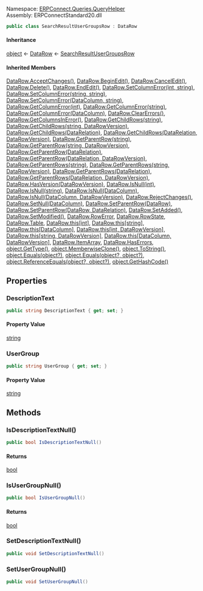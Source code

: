 
Namespace: [ERPConnect.Queries.QueryHelper](index.md)  
Assembly: ERPConnectStandard20.dll  

```csharp
public class SearchResultUserGroupsRow : DataRow
```

#### Inheritance

[object](https://learn.microsoft.com/dotnet/api/system.object) ← 
[DataRow](https://learn.microsoft.com/dotnet/api/system.data.datarow) ← 
[SearchResultUserGroupsRow](ERPConnect.Queries.QueryHelper.SearchResultUserGroupsRow.md)

#### Inherited Members

[DataRow.AcceptChanges\(\)](https://learn.microsoft.com/dotnet/api/system.data.datarow.acceptchanges), 
[DataRow.BeginEdit\(\)](https://learn.microsoft.com/dotnet/api/system.data.datarow.beginedit), 
[DataRow.CancelEdit\(\)](https://learn.microsoft.com/dotnet/api/system.data.datarow.canceledit), 
[DataRow.Delete\(\)](https://learn.microsoft.com/dotnet/api/system.data.datarow.delete), 
[DataRow.EndEdit\(\)](https://learn.microsoft.com/dotnet/api/system.data.datarow.endedit), 
[DataRow.SetColumnError\(int, string\)](https://learn.microsoft.com/dotnet/api/system.data.datarow.setcolumnerror\#system\-data\-datarow\-setcolumnerror\(system\-int32\-system\-string\)), 
[DataRow.SetColumnError\(string, string\)](https://learn.microsoft.com/dotnet/api/system.data.datarow.setcolumnerror\#system\-data\-datarow\-setcolumnerror\(system\-string\-system\-string\)), 
[DataRow.SetColumnError\(DataColumn, string\)](https://learn.microsoft.com/dotnet/api/system.data.datarow.setcolumnerror\#system\-data\-datarow\-setcolumnerror\(system\-data\-datacolumn\-system\-string\)), 
[DataRow.GetColumnError\(int\)](https://learn.microsoft.com/dotnet/api/system.data.datarow.getcolumnerror\#system\-data\-datarow\-getcolumnerror\(system\-int32\)), 
[DataRow.GetColumnError\(string\)](https://learn.microsoft.com/dotnet/api/system.data.datarow.getcolumnerror\#system\-data\-datarow\-getcolumnerror\(system\-string\)), 
[DataRow.GetColumnError\(DataColumn\)](https://learn.microsoft.com/dotnet/api/system.data.datarow.getcolumnerror\#system\-data\-datarow\-getcolumnerror\(system\-data\-datacolumn\)), 
[DataRow.ClearErrors\(\)](https://learn.microsoft.com/dotnet/api/system.data.datarow.clearerrors), 
[DataRow.GetColumnsInError\(\)](https://learn.microsoft.com/dotnet/api/system.data.datarow.getcolumnsinerror), 
[DataRow.GetChildRows\(string\)](https://learn.microsoft.com/dotnet/api/system.data.datarow.getchildrows\#system\-data\-datarow\-getchildrows\(system\-string\)), 
[DataRow.GetChildRows\(string, DataRowVersion\)](https://learn.microsoft.com/dotnet/api/system.data.datarow.getchildrows\#system\-data\-datarow\-getchildrows\(system\-string\-system\-data\-datarowversion\)), 
[DataRow.GetChildRows\(DataRelation\)](https://learn.microsoft.com/dotnet/api/system.data.datarow.getchildrows\#system\-data\-datarow\-getchildrows\(system\-data\-datarelation\)), 
[DataRow.GetChildRows\(DataRelation, DataRowVersion\)](https://learn.microsoft.com/dotnet/api/system.data.datarow.getchildrows\#system\-data\-datarow\-getchildrows\(system\-data\-datarelation\-system\-data\-datarowversion\)), 
[DataRow.GetParentRow\(string\)](https://learn.microsoft.com/dotnet/api/system.data.datarow.getparentrow\#system\-data\-datarow\-getparentrow\(system\-string\)), 
[DataRow.GetParentRow\(string, DataRowVersion\)](https://learn.microsoft.com/dotnet/api/system.data.datarow.getparentrow\#system\-data\-datarow\-getparentrow\(system\-string\-system\-data\-datarowversion\)), 
[DataRow.GetParentRow\(DataRelation\)](https://learn.microsoft.com/dotnet/api/system.data.datarow.getparentrow\#system\-data\-datarow\-getparentrow\(system\-data\-datarelation\)), 
[DataRow.GetParentRow\(DataRelation, DataRowVersion\)](https://learn.microsoft.com/dotnet/api/system.data.datarow.getparentrow\#system\-data\-datarow\-getparentrow\(system\-data\-datarelation\-system\-data\-datarowversion\)), 
[DataRow.GetParentRows\(string\)](https://learn.microsoft.com/dotnet/api/system.data.datarow.getparentrows\#system\-data\-datarow\-getparentrows\(system\-string\)), 
[DataRow.GetParentRows\(string, DataRowVersion\)](https://learn.microsoft.com/dotnet/api/system.data.datarow.getparentrows\#system\-data\-datarow\-getparentrows\(system\-string\-system\-data\-datarowversion\)), 
[DataRow.GetParentRows\(DataRelation\)](https://learn.microsoft.com/dotnet/api/system.data.datarow.getparentrows\#system\-data\-datarow\-getparentrows\(system\-data\-datarelation\)), 
[DataRow.GetParentRows\(DataRelation, DataRowVersion\)](https://learn.microsoft.com/dotnet/api/system.data.datarow.getparentrows\#system\-data\-datarow\-getparentrows\(system\-data\-datarelation\-system\-data\-datarowversion\)), 
[DataRow.HasVersion\(DataRowVersion\)](https://learn.microsoft.com/dotnet/api/system.data.datarow.hasversion), 
[DataRow.IsNull\(int\)](https://learn.microsoft.com/dotnet/api/system.data.datarow.isnull\#system\-data\-datarow\-isnull\(system\-int32\)), 
[DataRow.IsNull\(string\)](https://learn.microsoft.com/dotnet/api/system.data.datarow.isnull\#system\-data\-datarow\-isnull\(system\-string\)), 
[DataRow.IsNull\(DataColumn\)](https://learn.microsoft.com/dotnet/api/system.data.datarow.isnull\#system\-data\-datarow\-isnull\(system\-data\-datacolumn\)), 
[DataRow.IsNull\(DataColumn, DataRowVersion\)](https://learn.microsoft.com/dotnet/api/system.data.datarow.isnull\#system\-data\-datarow\-isnull\(system\-data\-datacolumn\-system\-data\-datarowversion\)), 
[DataRow.RejectChanges\(\)](https://learn.microsoft.com/dotnet/api/system.data.datarow.rejectchanges), 
[DataRow.SetNull\(DataColumn\)](https://learn.microsoft.com/dotnet/api/system.data.datarow.setnull), 
[DataRow.SetParentRow\(DataRow\)](https://learn.microsoft.com/dotnet/api/system.data.datarow.setparentrow\#system\-data\-datarow\-setparentrow\(system\-data\-datarow\)), 
[DataRow.SetParentRow\(DataRow, DataRelation\)](https://learn.microsoft.com/dotnet/api/system.data.datarow.setparentrow\#system\-data\-datarow\-setparentrow\(system\-data\-datarow\-system\-data\-datarelation\)), 
[DataRow.SetAdded\(\)](https://learn.microsoft.com/dotnet/api/system.data.datarow.setadded), 
[DataRow.SetModified\(\)](https://learn.microsoft.com/dotnet/api/system.data.datarow.setmodified), 
[DataRow.RowError](https://learn.microsoft.com/dotnet/api/system.data.datarow.rowerror), 
[DataRow.RowState](https://learn.microsoft.com/dotnet/api/system.data.datarow.rowstate), 
[DataRow.Table](https://learn.microsoft.com/dotnet/api/system.data.datarow.table), 
[DataRow.this\[int\]](https://learn.microsoft.com/dotnet/api/system.data.datarow.item), 
[DataRow.this\[string\]](https://learn.microsoft.com/dotnet/api/system.data.datarow.item), 
[DataRow.this\[DataColumn\]](https://learn.microsoft.com/dotnet/api/system.data.datarow.item), 
[DataRow.this\[int, DataRowVersion\]](https://learn.microsoft.com/dotnet/api/system.data.datarow.item), 
[DataRow.this\[string, DataRowVersion\]](https://learn.microsoft.com/dotnet/api/system.data.datarow.item), 
[DataRow.this\[DataColumn, DataRowVersion\]](https://learn.microsoft.com/dotnet/api/system.data.datarow.item), 
[DataRow.ItemArray](https://learn.microsoft.com/dotnet/api/system.data.datarow.itemarray), 
[DataRow.HasErrors](https://learn.microsoft.com/dotnet/api/system.data.datarow.haserrors), 
[object.GetType\(\)](https://learn.microsoft.com/dotnet/api/system.object.gettype), 
[object.MemberwiseClone\(\)](https://learn.microsoft.com/dotnet/api/system.object.memberwiseclone), 
[object.ToString\(\)](https://learn.microsoft.com/dotnet/api/system.object.tostring), 
[object.Equals\(object?\)](https://learn.microsoft.com/dotnet/api/system.object.equals\#system\-object\-equals\(system\-object\)), 
[object.Equals\(object?, object?\)](https://learn.microsoft.com/dotnet/api/system.object.equals\#system\-object\-equals\(system\-object\-system\-object\)), 
[object.ReferenceEquals\(object?, object?\)](https://learn.microsoft.com/dotnet/api/system.object.referenceequals), 
[object.GetHashCode\(\)](https://learn.microsoft.com/dotnet/api/system.object.gethashcode)

## Properties

### <a id="ERPConnect_Queries_QueryHelper_SearchResultUserGroupsRow_DescriptionText"></a> DescriptionText

```csharp
public string DescriptionText { get; set; }
```

#### Property Value

 [string](https://learn.microsoft.com/dotnet/api/system.string)

### <a id="ERPConnect_Queries_QueryHelper_SearchResultUserGroupsRow_UserGroup"></a> UserGroup

```csharp
public string UserGroup { get; set; }
```

#### Property Value

 [string](https://learn.microsoft.com/dotnet/api/system.string)

## Methods

### <a id="ERPConnect_Queries_QueryHelper_SearchResultUserGroupsRow_IsDescriptionTextNull"></a> IsDescriptionTextNull\(\)

```csharp
public bool IsDescriptionTextNull()
```

#### Returns

 [bool](https://learn.microsoft.com/dotnet/api/system.boolean)

### <a id="ERPConnect_Queries_QueryHelper_SearchResultUserGroupsRow_IsUserGroupNull"></a> IsUserGroupNull\(\)

```csharp
public bool IsUserGroupNull()
```

#### Returns

 [bool](https://learn.microsoft.com/dotnet/api/system.boolean)

### <a id="ERPConnect_Queries_QueryHelper_SearchResultUserGroupsRow_SetDescriptionTextNull"></a> SetDescriptionTextNull\(\)

```csharp
public void SetDescriptionTextNull()
```

### <a id="ERPConnect_Queries_QueryHelper_SearchResultUserGroupsRow_SetUserGroupNull"></a> SetUserGroupNull\(\)

```csharp
public void SetUserGroupNull()
```

